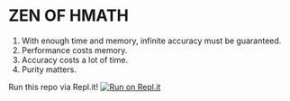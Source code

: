 # ZEN OF HMATH

1. With enough time and memory, infinite accuracy must be guaranteed.
2. Performance costs memory.
3. Accuracy costs a lot of time.
4. Purity matters.

Run this repo via Repl.it!
[![Run on Repl.it](https://repl.it/badge/github/baehyunsol/h_math)](https://repl.it/github/baehyunsol/h_math)